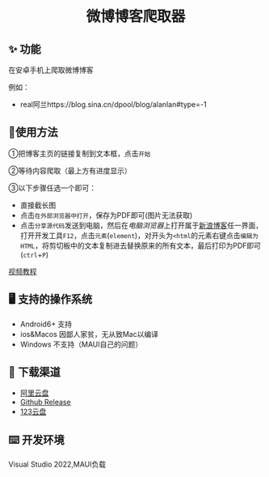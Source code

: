 <h1 align="center">微博博客爬取器</h1>

## ✨ 功能
  在安卓手机上爬取微博博客
  
  例如：
  - real阿兰https://blog.sina.cn/dpool/blog/alanlan#type=-1
## 🚙使用方法

①把博客主页的链接复制到文本框，点击`开始`

②等待内容爬取（最上方有进度显示）

③以下步骤任选一个即可：
- 直接截长图
- 点击`在外部浏览器中打开`，保存为PDF即可(图片无法获取)
- 点击`分享源代码`发送到电脑，然后在*电脑浏览器*上打开属于[新浪博客](https://blog.sina.cn/)任一界面，打开开发工具`F12`，点击`元素`(`element`)，对开头为`<html`的元素右键点击`编辑为HTML`，将剪切板中的文本复制进去替换原来的所有文本，最后打印为PDF即可(`ctrl`+`P`)


[视频教程](https://www.bilibili.com/video/BV12s4y1y7HT)
## 🖥 支持的操作系统
 - Android6+ 支持
 - ios&Macos 因鄙人家贫，无从致Mac以编译
 - Windows 不支持（MAUI自己的问题）
## 🚀 下载渠道
 - [阿里云盘](https://www.aliyundrive.com/s/Ujyno649i1H)
 - [Github Release](https://github.com/57UU/WeiboBlog/releases)
 - [123云盘](https://www.123pan.com/s/hXCiVv-E35N3.html)

## ⌨️ 开发环境
  Visual Studio 2022,MAUI负载
